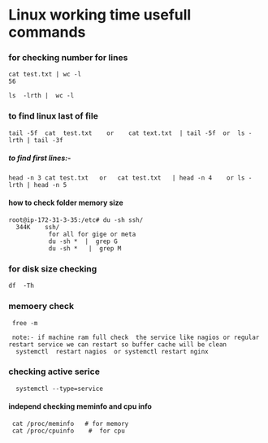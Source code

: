 


#  Linux working  time usefull commands
### for checking number for lines

    
    cat test.txt | wc -l
    56
    
    ls  -lrth |  wc -l
    
 ### to find linux  last of file
    tail -5f  cat  test.txt    or    cat text.txt  | tail -5f  or  ls -lrth | tail -3f
    
 ##### to find first lines:-
    head -n 3 cat test.txt   or   cat test.txt   | head -n 4    or ls -lrth | head -n 5
    
 ####  how to check  folder memory size
    root@ip-172-31-3-35:/etc# du -sh ssh/
      344K    ssh/
               for all for gige or meta   
               du -sh *  |  grep G
               du -sh *   |  grep M
   
 ### for disk size checking 
    df  -Th
    
###   memoery check
     free -m
     
     note:- if machine ram full check  the service like nagios or regular restart service we can restart so buffer cache will be clean
      systemctl  restart nagios  or systemctl restart nginx
      
###   checking active serice
      systemctl --type=service
      
####  independ  checking meminfo and cpu info
     cat /proc/meminfo   # for memory
     cat /proc/cpuinfo    #  for cpu
     
### 
    
   
    

